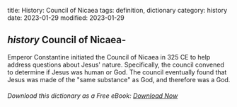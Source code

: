 title: History: Council of Nicaea
tags: definition, dictionary
category: history
date: 2023-01-29
modified: 2023-01-29

## _history_ Council of Nicaea-
Emperor Constantine initiated the Council
of Nicaea in 325 CE
 to help address questions about Jesus'
nature. Specifically, the council convened to determine if Jesus was
human or God. The council eventually found that Jesus was made of
the "same substance" as God, and therefore was a God.


###### Download *this* dictionary as a Free eBook: [Download Now]({static}static/SerfHistoryDictionary.pdf)

